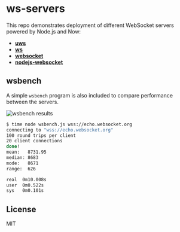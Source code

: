# ws-servers

This repo demonstrates deployment of different WebSocket servers powered by
Node.js and Now:

 * **[uws](./uws)**
 * **[ws](./ws)**
 * **[websocket](./websocket)**
 * **[nodejs-websocket](./nodejs-websocket)**

## wsbench

A simple `wsbench` program is also included to compare performance between
the servers.

![wsbench results](https://cldup.com/Q0yNsLnH1V.png)

```bash
$ time node wsbench.js wss://echo.websocket.org
connecting to "wss://echo.websocket.org"
100 round trips per client
20 client connections
done!
mean:   8731.95
median: 8683
mode:   8671
range:  626

real  0m10.008s
user  0m0.522s
sys   0m0.101s
```

## License

MIT
